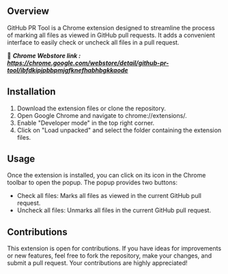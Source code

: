 ## Overview
GitHub PR Tool is a Chrome extension designed to streamline the process of marking all files as viewed in GitHub pull requests. It adds a convenient interface to easily check or uncheck all files in a pull request.

🔗 ***Chrome Webstore link : https://chrome.google.com/webstore/detail/github-pr-tool/ibfdkipjpbbpmjgfknefhabhbgkkaode***

## Installation
1. Download the extension files or clone the repository.
2. Open Google Chrome and navigate to chrome://extensions/.
3. Enable "Developer mode" in the top right corner.
4. Click on "Load unpacked" and select the folder containing the extension files.

## Usage
Once the extension is installed, you can click on its icon in the Chrome toolbar to open the popup. The popup provides two buttons:
- Check all files: Marks all files as viewed in the current GitHub pull request.
- Uncheck all files: Unmarks all files in the current GitHub pull request.

## Contributions
This extension is open for contributions. If you have ideas for improvements or new features, feel free to fork the repository, make your changes, and submit a pull request. Your contributions are highly appreciated!
